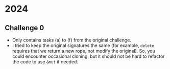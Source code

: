 # 2024

## Challenge 0
- Only contains tasks (a) to (f) from the original challenge.
- I tried to keep the original signatures the same (for example, `delete` requires that we return a new rope, not modify the original). So, you could encounter occasional cloning, but it should not be hard to refactor the code to use `&mut` if needed.
